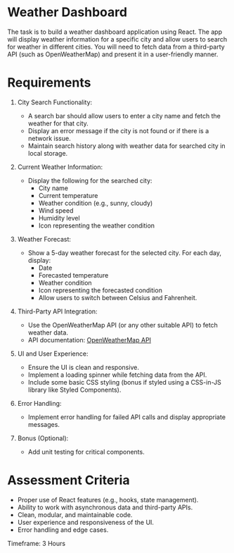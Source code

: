 # Weather Dashboard

The task is to build a weather dashboard application using React. The app will display weather information for a specific city and allow users to search for weather in different cities. You will need to fetch data from a third-party API (such as OpenWeatherMap) and present it in a user-friendly manner.

# Requirements

1. City Search Functionality:

   - A search bar should allow users to enter a city name and fetch the weather for that city.
   - Display an error message if the city is not found or if there is a network issue.
   - Maintain search history along with weather data for searched city in local storage.

2. Current Weather Information:

   - Display the following for the searched city:
     - City name
     - Current temperature
     - Weather condition (e.g., sunny, cloudy)
     - Wind speed
     - Humidity level
     - Icon representing the weather condition

3. Weather Forecast:

   - Show a 5-day weather forecast for the selected city. For each day, display:
     - Date
     - Forecasted temperature
     - Weather condition
     - Icon representing the forecasted condition
     - Allow users to switch between Celsius and Fahrenheit.

4. Third-Party API Integration:

   - Use the OpenWeatherMap API (or any other suitable API) to fetch weather data.
   - API documentation: [OpenWeatherMap API](https://openweathermap.org/api)

5. UI and User Experience:

   - Ensure the UI is clean and responsive.
   - Implement a loading spinner while fetching data from the API.
   - Include some basic CSS styling (bonus if styled using a CSS-in-JS library like Styled Components).

6. Error Handling:

   - Implement error handling for failed API calls and display appropriate messages.

7. Bonus (Optional):
   - Add unit testing for critical components.

# Assessment Criteria

- Proper use of React features (e.g., hooks, state management).
- Ability to work with asynchronous data and third-party APIs.
- Clean, modular, and maintainable code.
- User experience and responsiveness of the UI.
- Error handling and edge cases.

Timeframe: 3 Hours
